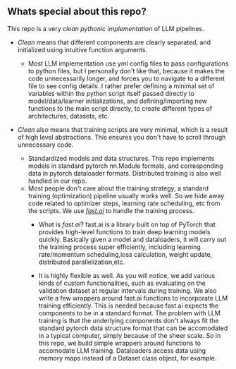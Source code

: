## Whats special about this repo?
This repo is a very _clean pythonic implementation_ of LLM pipelines. 

- _Clean_ means that different components are clearly separated, and initialized using intuitive function arguments. 
    - Most LLM implementation use yml config files to pass configurations to python files, but I personally don't like that, because it makes the code unnecessarily longer, and forces you to navigate to a different file to see config details. I rather prefer defining a minimal set of variables within the python script itself passed directly to model/data/learner initializations, and defining/importing new functions to the main script directly, to create different types of architectures, datasets, etc. 

- _Clean_ also means that training scripts are very minimal, which is a result of high level abstractions. This ensures you don't have to scroll through unnecessary code. 
    - Standardized models and data structures. This repo implements models in standard pytorch nn.Module formats, and corresponding data in pytorch dataloader formats. Distributed training is also well handled in our repo.  
    - Most people don't care about the training strategy, a standard training (optimization) pipeline usually works well. So we hide away code related to optimizer steps, learning rate scheduling, etc from the scripts. We use _[fast.ai](https://docs.fast.ai/)_ to handle the training process.
        - What is _fast.ai_? fast.ai is a library built on top of PyTorch that provides high-level functions to train deep learning models quickly. Basically given a model and dataloaders, it will carry out the training process super efficiently, including learning rate/momentum scheduling,loss calculation, weight update, distributed parallelization,etc. 
        
        - It is highly flexible as well. As you will notice, we add various kinds of custom functionalities, such as evaluating on the validation dataset at regular intervals during training. We also write a few wrappers around fast.ai functions to incorporate LLM training efficiently. This is needed because 
        fast.ai expects the components to be in a standard format. The problem with LLM training is that the underlying components  don't always fit the standard pytorch data structure format that can be accomodated in a typical computer, simply because of the sheer scale. So in this repo, we build simple wrappers around functions to accomodate LLM training. Dataloaders access data using memory maps instead of a Dataset class object, for example. 
